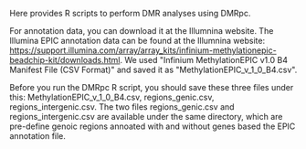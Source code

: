 Here provides R scripts to perform DMR analyses using DMRpc. 

For annotation data, you can download it at the Illumnina website. The Illumina EPIC annotation data can be found at the Illumnina website: https://support.illumina.com/array/array_kits/infinium-methylationepic-beadchip-kit/downloads.html. We used "Infinium MethylationEPIC v1.0 B4 Manifest File (CSV Format)" and saved it as "MethylationEPIC_v_1_0_B4.csv".

Before you run the DMRpc R script, you should save these three files under this: MethylationEPIC_v_1_0_B4.csv, regions_genic.csv, regions_intergenic.csv. The two files regions_genic.csv and regions_intergenic.csv are available under the same directory, which  are pre-define genoic regions annoated with and without genes based the EPIC annotation file.

